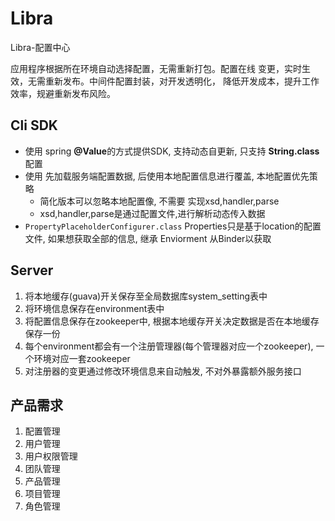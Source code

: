 # Libra
Libra-配置中心 

应用程序根据所在环境自动选择配置，无需重新打包。配置在线
变更，实时生效，无需重新发布。中间件配置封装，对开发透明化，
降低开发成本，提升工作效率，规避重新发布风险。

## Cli SDK
- 使用 spring **@Value**的方式提供SDK, 支持动态自更新, 只支持 **String.class** 配置
- 使用 先加载服务端配置数据, 后使用本地配置信息进行覆盖, 本地配置优先策略
    - 简化版本可以忽略本地配置像, 不需要 实现xsd,handler,parse
    - xsd,handler,parse是通过配置文件,进行解析动态传入数据
- ```PropertyPlaceholderConfigurer.class``` Properties只是基于location的配置文件, 如果想获取全部的信息, 继承 Enviorment 从Binder以获取

## Server
1. 将本地缓存(guava)开关保存至全局数据库system_setting表中
2. 将环境信息保存在environment表中
3. 将配置信息保存在zookeeper中, 根据本地缓存开关决定数据是否在本地缓存保存一份
4. 每个environment都会有一个注册管理器(每个管理器对应一个zookeeper), 一个环境对应一套zookeeper
5. 对注册器的变更通过修改环境信息来自动触发, 不对外暴露额外服务接口

## 产品需求
1. 配置管理
2. 用户管理
3. 用户权限管理
4. 团队管理
5. 产品管理
6. 项目管理
7. 角色管理